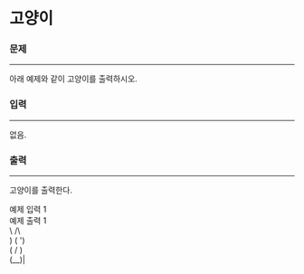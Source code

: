 # 고양이

### 문제

---

아래 예제와 같이 고양이를 출력하시오.

### 입력

---

없음.

### 출력

---

고양이를 출력한다.

예제 입력 1<br>
예제 출력 1 <br>
\    /\ <br>
)  ( ') <br>
(  /  ) <br>
\(__)| <br>